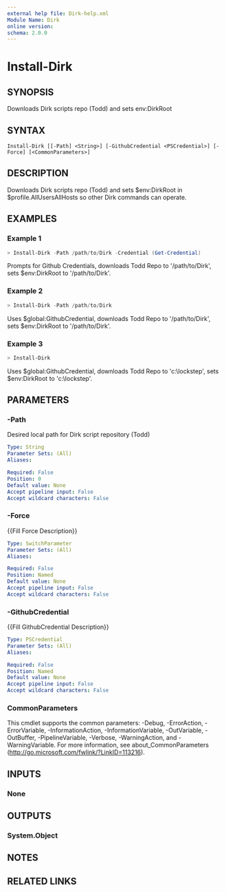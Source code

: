 ```yaml
---
external help file: Dirk-help.xml
Module Name: Dirk
online version:
schema: 2.0.0
---
```


# Install-Dirk

## SYNOPSIS
Downloads Dirk scripts repo (Todd) and sets env:DirkRoot

## SYNTAX

```
Install-Dirk [[-Path] <String>] [-GithubCredential <PSCredential>] [-Force] [<CommonParameters>]
```

## DESCRIPTION
Downloads Dirk scripts repo (Todd) and sets $env:DirkRoot in $profile.AllUsersAllHosts so other Dirk commands can operate.

## EXAMPLES

### Example 1
```powershell
> Install-Dirk -Path /path/to/Dirk -Credential (Get-Credential)
```

Prompts for Github Credentials, downloads Todd Repo to '/path/to/Dirk', sets $env:DirkRoot to '/path/to/Dirk'.

### Example 2
```powershell
> Install-Dirk -Path /path/to/Dirk
```

Uses $global:GithubCredential, downloads Todd Repo to '/path/to/Dirk', sets $env:DirkRoot to '/path/to/Dirk'.

### Example 3
```powershell
> Install-Dirk
```

Uses $global:GithubCredential, downloads Todd Repo to 'c:\lockstep', sets $env:DirkRoot to 'c:\lockstep'.

## PARAMETERS

### -Path
Desired local path for Dirk script repository (Todd)

```yaml
Type: String
Parameter Sets: (All)
Aliases:

Required: False
Position: 0
Default value: None
Accept pipeline input: False
Accept wildcard characters: False
```

### -Force
{{Fill Force Description}}

```yaml
Type: SwitchParameter
Parameter Sets: (All)
Aliases:

Required: False
Position: Named
Default value: None
Accept pipeline input: False
Accept wildcard characters: False
```

### -GithubCredential
{{Fill GithubCredential Description}}

```yaml
Type: PSCredential
Parameter Sets: (All)
Aliases:

Required: False
Position: Named
Default value: None
Accept pipeline input: False
Accept wildcard characters: False
```

### CommonParameters
This cmdlet supports the common parameters: -Debug, -ErrorAction, -ErrorVariable, -InformationAction, -InformationVariable, -OutVariable, -OutBuffer, -PipelineVariable, -Verbose, -WarningAction, and -WarningVariable. For more information, see about_CommonParameters (http://go.microsoft.com/fwlink/?LinkID=113216).

## INPUTS

### None
## OUTPUTS

### System.Object
## NOTES

## RELATED LINKS
